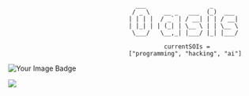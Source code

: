 ```
                                    ___                  _       
                                   / _ \    __ _   ___  (_)  ___ 
                                  | | | |  / _` | / __| | | / __|
                                  | |_| | | (_| | \__ \ | | \__ \
                                   \___/   \__,_| |___/ |_| |___/

                                            currentSOIs =
                                  ["programming", "hacking", "ai"]

```                             
<img src="https://tryhackme-badges.s3.amazonaws.com/0as.png" alt="Your Image Badge" />

<img src="https://www.codewars.com/users/0asisCat/badges/small"></img>
